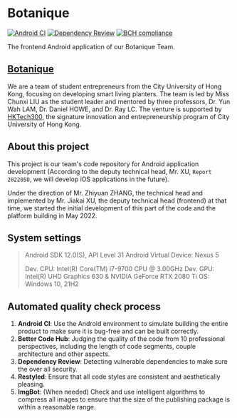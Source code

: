 # Botanique

[![Android CI](https://github.com/Alex-XJK/Botanique/actions/workflows/android.yml/badge.svg?branch=master)](https://github.com/Alex-XJK/Botanique/actions/workflows/android.yml) [![Dependency Review](https://github.com/Alex-XJK/Botanique/actions/workflows/dependency-review.yml/badge.svg?branch=master)](https://github.com/Alex-XJK/Botanique/actions/workflows/dependency-review.yml) [![BCH compliance](https://bettercodehub.com/edge/badge/Alex-XJK/Botanique?branch=master)](https://bettercodehub.com/)

The frontend Android application of our Botanique Team.

## [Botanique](https://botanique.webflow.io/)

We are a team of student entrepreneurs from the City University of Hong Kong, focusing on developing smart living planters. The team is led by Miss Chunxi LIU as the student leader and mentored by three professors, Dr. Yun Wah LAM, Dr. Daniel HOWE, and Dr. Ray LC. The venture is supported by [HKTech300](https://www.cityu.edu.hk/hktech300/), the signature innovation and entrepreneurship program of City University of Hong Kong.

## About this project

This project is our team's code repository for Android application development (According to the deputy technical head, Mr. XU, `Report 202205D`, we will develop iOS applications in the future).

Under the direction of Mr. Zhiyuan ZHANG, the technical head and implemented by Mr. Jiakai XU, the deputy technical head (frontend) at that time, we started the initial development of this part of the code and the platform building in May 2022.

## System settings

> Android SDK 12.0(S), API Level 31
> Android Virtual Device: Nexus 5
>
> Dev. CPU: Intel(R) Core(TM) i7-9700 CPU @ 3.00GHz
> Dev. GPU: Intel(R) UHD Graphics 630 & NVIDIA GeForce RTX 2080 Ti
> OS: Windows 10, 21H2

## Automated quality check process

1. **Android CI**: Use the Android environment to simulate building the entire product to make sure it is bug-free and can be built correctly.
2. **Better Code Hub**: Judging the quality of the code from 10 professional perspectives, including the length of code segments, couple architecture and other aspects.
3. **Dependency Review**: Detecting vulnerable dependencies to make sure the over all security.
4. **Restyled**: Ensure that all code styles are consistent and aesthetically pleasing.
5. **ImgBot**: (When needed) Check and use intelligent algorithms to compress all images to ensure that the size of the publishing package is within a reasonable range.
